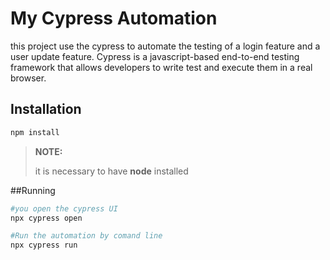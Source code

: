 # My Cypress Automation

this project use the cypress to automate the testing of a login feature and a user update feature.
Cypress is a javascript-based end-to-end testing framework that allows developers to write test and execute them in a real browser.

## Installation
``` bash
npm install
```
>**NOTE:**
>
> it is necessary to have **node** installed

##Running
```bash
#you open the cypress UI
npx cypress open

#Run the automation by comand line
npx cypress run
```

